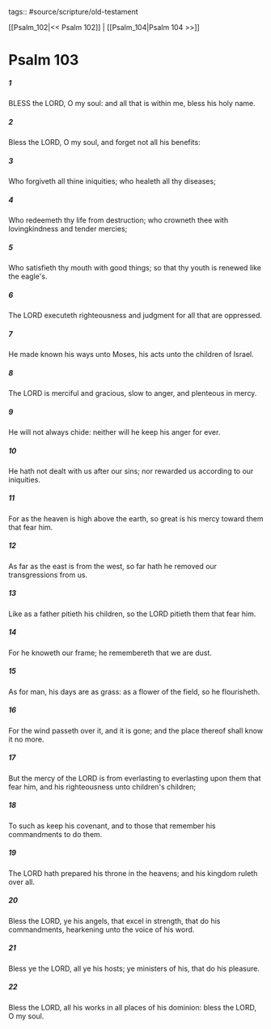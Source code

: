 tags:: #source/scripture/old-testament

[[Psalm_102|<< Psalm 102]] | [[Psalm_104|Psalm 104 >>]]

# Psalm 103

##### 1

BLESS the LORD, O my soul: and all that is within me, bless his holy name.

##### 2

Bless the LORD, O my soul, and forget not all his benefits:

##### 3

Who forgiveth all thine iniquities; who healeth all thy diseases;

##### 4

Who redeemeth thy life from destruction; who crowneth thee with lovingkindness and tender mercies;

##### 5

Who satisfieth thy mouth with good things; so that thy youth is renewed like the eagle's.

##### 6

The LORD executeth righteousness and judgment for all that are oppressed.

##### 7

He made known his ways unto Moses, his acts unto the children of Israel.

##### 8

The LORD is merciful and gracious, slow to anger, and plenteous in mercy.

##### 9

He will not always chide: neither will he keep his anger for ever.

##### 10

He hath not dealt with us after our sins; nor rewarded us according to our iniquities.

##### 11

For as the heaven is high above the earth, so great is his mercy toward them that fear him.

##### 12

As far as the east is from the west, so far hath he removed our transgressions from us.

##### 13

Like as a father pitieth his children, so the LORD pitieth them that fear him.

##### 14

For he knoweth our frame; he remembereth that we are dust.

##### 15

As for man, his days are as grass: as a flower of the field, so he flourisheth.

##### 16

For the wind passeth over it, and it is gone; and the place thereof shall know it no more.

##### 17

But the mercy of the LORD is from everlasting to everlasting upon them that fear him, and his righteousness unto children's children;

##### 18

To such as keep his covenant, and to those that remember his commandments to do them.

##### 19

The LORD hath prepared his throne in the heavens; and his kingdom ruleth over all.

##### 20

Bless the LORD, ye his angels, that excel in strength, that do his commandments, hearkening unto the voice of his word.

##### 21

Bless ye the LORD, all ye his hosts; ye ministers of his, that do his pleasure.

##### 22

Bless the LORD, all his works in all places of his dominion: bless the LORD, O my soul.

